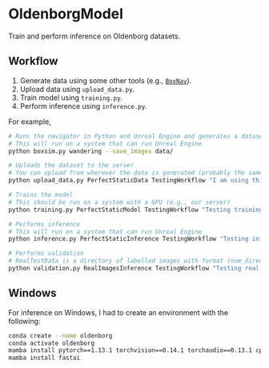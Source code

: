 # OldenborgModel

Train and perform inference on Oldenborg datasets.

## Workflow

1. Generate data using some other tools (e.g., [`BoxNav`](https://github.com/arcslaboratory/boxnav/)).
2. Upload data using `upload_data.py`.
3. Train model using `training.py`.
4. Perform inference using `inference.py`.

For example,

~~~bash
# Runs the navigator in Python and Unreal Engine and generates a dataset
# This will run on a system that can run Unreal Engine
python boxsim.py wandering --save_images data/

# Uploads the dataset to the server
# You can upload from wherever the data is generated (probably the same system as above)
python upload_data.py PerfectStaticData TestingWorkflow "I am using this project to test the upload, train, then inference workflow." ../scr2023/data/PerfectStaticTextures/

# Trains the model
# This should be run on a system with a GPU (e.g., our server)
python training.py PerfectStaticModel TestingWorkflow "Testing training..." resnet18 PerfectStaticData

# Performs inference
# This will run on a system that can run Unreal Engine
python inference.py PerfectStaticInference TestingWorkflow "Testing inference..." PerfectStaticModel-resnet18-PerfectStaticData-rep00 InferenceImages

# Performs validation
# RealTestData is a directory of labelled images with format (num_direction.png)
python validation.py RealImagesInference TestingWorkflow "Testing real images with inference." PerfectStaticModel-resnet18-PerfectStaticData-rep00 RealTestData
~~~

## Windows

For inference on Windows, I had to create an environment with the following:

~~~bash
conda create --name oldenborg
conda activate oldenborg
mamba install pytorch==1.13.1 torchvision==0.14.1 torchaudio==0.13.1 cpuonly -c pytorch
mamba install fastai
~~~
